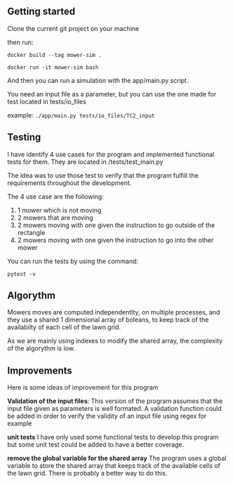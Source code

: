 ## Getting started

Clone the current git project on your machine

then run:

`docker build --tag mower-sim .`

`docker run -it mower-sim bash`

And then you can run a simulation with the app/main.py script.

You need an input file as a parameter, but you can use the one made for test located in tests/io_files

example:
`./app/main.py tests/io_files/TC2_input`

## Testing

I have identify 4 use cases for the program and implemented functional tests for them. They are located in /tests/test_main.py

The idea was to use those test to verify that the program fulfill the requirements throughout the development.

The 4 use case are the following:

1. 1 mower which is not moving
2. 2 mowers that are moving
3. 2 mowers moving with one given the instruction to go outside of the rectangle
4. 2 mowers moving with one given the instruction to go into the other mower

You can run the tests by using the command:

`pytest -v`

## Algorythm

Mowers moves are computed independentlty, on multiple processes, and they use a shared 1 dimensional array of boleans, to keep track of the availabilty of each cell of the lawn grid.

As we are mainly using indexes to modify the shared array, the complexity of the algorythm is low.

## Improvements

Here is some ideas of improvement for this program

**Validation of the input files**:
This version of the program assumes that the input file given as parameters is well formated. A validation function could be added in order to verify the validity of an input file using regex for example

**unit tests**
I have only used some functional tests to develop this program but some unit test could be added to have a better coverage.

**remove the global variable for the shared array**
The program uses a global variable to store the shared array that keeps track of the available cells of the lawn grid. There is probably a better way to do this.


